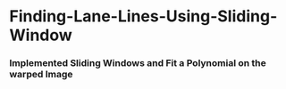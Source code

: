 # Finding-Lane-Lines-Using-Sliding-Window

### Implemented Sliding Windows and Fit a Polynomial on the warped Image
